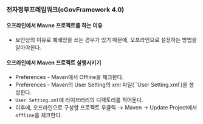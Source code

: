 ### 전자정부프레임워크(eGovFramework 4.0)

#### 오프라인에서 Mavne 프로젝트를 하는 이유

- 보안상의 이유로 폐쇄망을 쓰는 경우가 있기 때문에, 오프라인으로 설정하는 방법을 알아야한다.

#### 오프라인에서 Maven 프로젝트 실행시키기

- Preferences - Maven에서 Offline을 체크한다.
- Preferences - Maven의 User Setting의 xml 파일(``User Setting.xml`)을 생성한다.
- `User Setting.xml`에 라이브러리의 디렉토리를 적어둔다.
- 이후에, 오프라인으로 구성할 프로젝트 우클릭 -> Maven -> Update Project에서 `offline`을 체크한다.